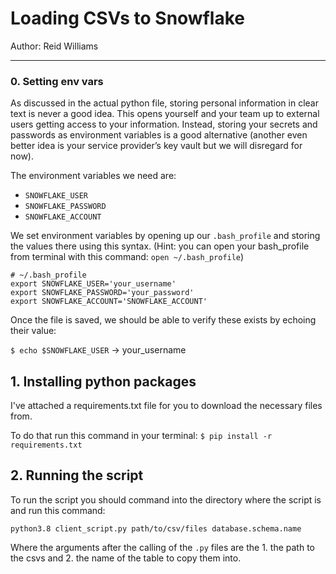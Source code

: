 # Loading CSVs to Snowflake
Author: Reid Williams

------
### 0. Setting env vars
As discussed in the actual python file, storing personal information in clear text is never a good idea. This opens yourself and your team up to external users getting access to your information. Instead, storing your secrets and passwords as environment variables is a good alternative (another even better idea is your service provider’s key vault but we will disregard for now).

The environment variables we need are:
 - `SNOWFLAKE_USER`
 - `SNOWFLAKE_PASSWORD`
 - `SNOWFLAKE_ACCOUNT`

We set environment variables by opening up our `.bash_profile` and storing the values there using this syntax. (Hint: you can open your bash_profile from terminal with this command: `open ~/.bash_profile`)

```
# ~/.bash_profile
export SNOWFLAKE_USER='your_username'
export SNOWFLAKE_PASSWORD='your_password'
export SNOWFLAKE_ACCOUNT='SNOWFLAKE_ACCOUNT'
```
Once the file is saved, we should be able to verify these exists by echoing their value:

`$ echo $SNOWFLAKE_USER` -> your_username


## 1. Installing python packages

I've attached a requirements.txt file for you to download the necessary files from.

To do that run this command in your terminal:
`$ pip install -r requirements.txt`

## 2. Running the script

To run the script you should command into the directory where the script is and run this command:

`python3.8 client_script.py path/to/csv/files database.schema.name`

Where the arguments after the calling of the `.py` files are the 1. the path to the csvs and 2. the name of the table to copy them into.



